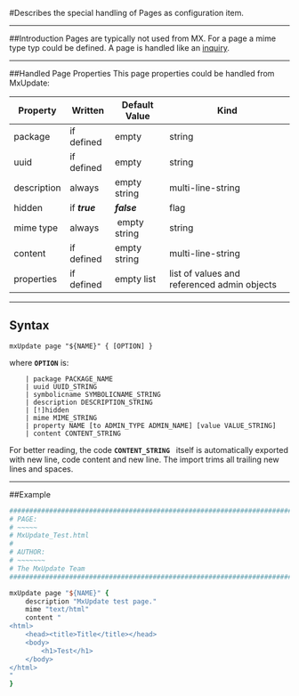 <!--
 *
 *  This file is part of MxUpdate <http://www.mxupdate.org>.
 *
 *  MxUpdate is a deployment tool for a PLM platform to handle
 *  administration objects as single update files (configuration item).
 *
 *  Copyright (C) 2008-2016 The MxUpdate Team
 *
 *  The Manual of MxUpdate is licensed under a CC BY-NC-SA 4.0 license
 *  (Creative Commons Attribution-NonCommercial-ShareAlike 4.0 
 *  International 4.0 license).
 *
 *  You should have received a copy of the license along with this
 *  work. If not, see <http://creativecommons.org/licenses/by-nc-sa/4.0/>.
 *
-->

#Describes the special handling of Pages as configuration item.

----
##Introduction
Pages are typically not used from MX. For a page a mime type typ could be defined. A page is handled like an [inquiry](CI_UI_Inquiry.md).

----
##Handled Page Properties
This page properties could be handled from MxUpdate:

Property    | Written            | Default Value | Kind
------------|--------------------|---------------|----
package     | if defined         | empty         | string
uuid        | if defined         | empty         | string
description | always             | empty string  | multi-line-string
hidden      | if ***true***      | ***false***   | flag
mime type   | always             | empty string  | string
content     | if defined         | empty string  | multi-line-string
properties  | if defined         | empty list    | list of values and referenced admin objects

----
## Syntax
```
mxUpdate page "${NAME}" { [OPTION] }
```
where **`OPTION`** is:
```
    | package PACKAGE_NAME
    | uuid UUID_STRING
    | symbolicname SYMBOLICNAME_STRING
    | description DESCRIPTION_STRING
    | [!]hidden
    | mime MIME_STRING
    | property NAME [to ADMIN_TYPE ADMIN_NAME] [value VALUE_STRING]
    | content CONTENT_STRING
```

For better reading, the code **`CONTENT_STRING `** itself is automatically exported with new line, code content and new line. The import trims all trailing new lines and spaces.

----
##Example
```tcl
################################################################################
# PAGE:
# ~~~~~
# MxUpdate_Test.html
#
# AUTHOR:
# ~~~~~~~
# The MxUpdate Team
################################################################################

mxUpdate page "${NAME}" {
    description "MxUpdate test page."
    mime "text/html"
    content "
<html>
    <head><title>Title</title></head>
    <body>
        <h1>Test</h1>
    </body>
</html>
"
}
```